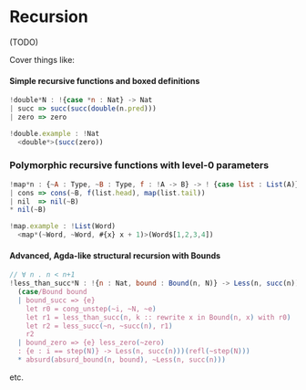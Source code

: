 # Recursion

(TODO)

Cover things like:

#### Simple recursive functions and boxed definitions

```javascript
!double*N : !{case *n : Nat} -> Nat
| succ => succ(succ(double(n.pred)))
| zero => zero

!double.example : !Nat
  <double*>(succ(zero))
```

### Polymorphic recursive functions with level-0 parameters

```javascript
!map*n : {~A : Type, ~B : Type, f : !A -> B} -> ! {case list : List(A)} -> List(B)
| cons => cons(~B, f(list.head), map(list.tail))
| nil  => nil(~B)
* nil(~B)

!map.example : !List(Word)
  <map*(~Word, ~Word, #{x} x + 1)>(Word$[1,2,3,4])
```

#### Advanced, Agda-like structural recursion with Bounds

```javascript
// ∀ n . n < n+1
!less_than_succ*N : !{n : Nat, bound : Bound(n, N)} -> Less(n, succ(n))
  (case/Bound bound
  | bound_succ => {e}
    let r0 = cong_unstep(~i, ~N, ~e)
    let r1 = less_than_succ(n, k :: rewrite x in Bound(n, x) with r0)
    let r2 = less_succ(~n, ~succ(n), r1)
    r2
  | bound_zero => {e} less_zero(~zero)
  : {e : i == step(N)} -> Less(n, succ(n)))(refl(~step(N)))
  * absurd(absurd_bound(n, bound), ~Less(n, succ(n)))
```

etc.
